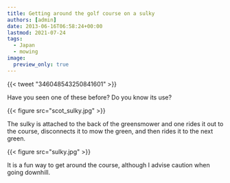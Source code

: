```yaml
---
title: Getting around the golf course on a sulky
authors: [admin] 
date: 2013-06-16T06:58:24+00:00
lastmod: 2021-07-24
tags:
  - Japan
  - mowing
image:
  preview_only: true
---
```


{{< tweet "346048543250841601" >}}

Have you seen one of these before? Do you know its use?

{{< figure src="scot_sulky.jpg" >}}

The sulky is attached to the back of the greensmower and one rides it out to the course, disconnects it to mow the green, and then rides it to the next green. 

{{< figure src="sulky.jpg" >}}

It is a fun way to get around the course, although I advise caution when going downhill.
